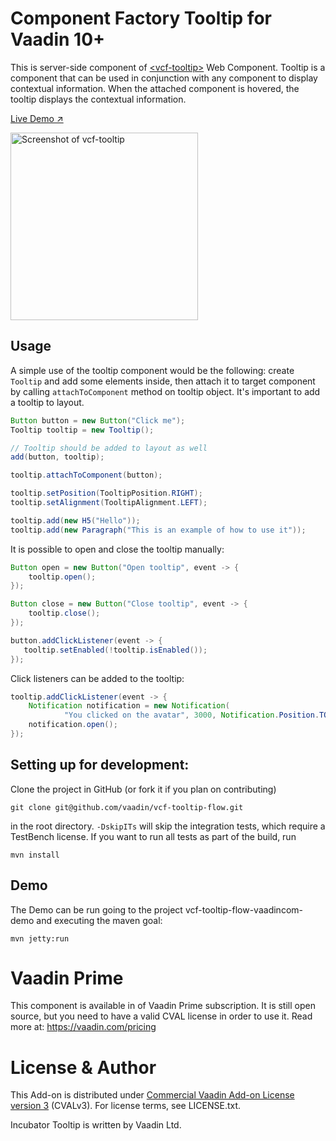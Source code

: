 # Component Factory Tooltip for Vaadin 10+

This is server-side component of [&lt;vcf-tooltip&gt;](https://github.com/vaadin-component-factory/vcf-password-strength) Web Component.
Tooltip is a component that can be used in conjunction with any component to display contextual information.
When the attached component is hovered, the tooltip displays the contextual information.

[Live Demo ↗](https://incubator.app.fi/tooltip-demo/tooltip)

[<img src="https://raw.githubusercontent.com/vaadin/incubator-tooltip/master/screenshot.png" width="300" alt="Screenshot of vcf-tooltip">](https://vaadin.com/components/vcf-tooltip)


## Usage

A simple use of the tooltip component would be the following: create `Tooltip` and add some elements inside, then attach it to target component 
by calling `attachToComponent` method on tooltip object. It's important to add a tooltip to layout.

```java
Button button = new Button("Click me");
Tooltip tooltip = new Tooltip();

// Tooltip should be added to layout as well 
add(button, tooltip);

tooltip.attachToComponent(button);

tooltip.setPosition(TooltipPosition.RIGHT);
tooltip.setAlignment(TooltipAlignment.LEFT);

tooltip.add(new H5("Hello"));
tooltip.add(new Paragraph("This is an example of how to use it"));
```

It is possible to open and close the tooltip manually:

```java
Button open = new Button("Open tooltip", event -> {
    tooltip.open();
});

Button close = new Button("Close tooltip", event -> {
    tooltip.close();
});

button.addClickListener(event -> {
   tooltip.setEnabled(!tooltip.isEnabled());
});
```

Click listeners can be added to the tooltip:
```java
tooltip.addClickListener(event -> {
    Notification notification = new Notification(
            "You clicked on the avatar", 3000, Notification.Position.TOP_CENTER);
    notification.open();
});
```

## Setting up for development:
Clone the project in GitHub (or fork it if you plan on contributing)

```
git clone git@github.com/vaadin/vcf-tooltip-flow.git
```

in the root directory. `-DskipITs` will skip the integration tests, which require a TestBench license. If you want to run all tests as part of the build, run

```mvn install```


## Demo
The Demo can be run going to the project vcf-tooltip-flow-vaadincom-demo and executing the maven goal:

```mvn jetty:run```

# Vaadin Prime
This component is available in of Vaadin Prime subscription. It is still open source, but you need to have a valid CVAL license in order to use it. Read more at: https://vaadin.com/pricing


# License & Author
This Add-on is distributed under [Commercial Vaadin Add-on License version 3](http://vaadin.com/license/cval-3) (CVALv3). For license terms, see LICENSE.txt.

Incubator Tooltip is written by Vaadin Ltd.
